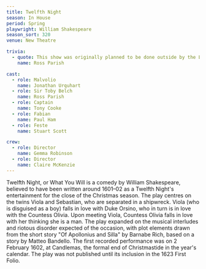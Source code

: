 ```yaml
---
title: Twelfth Night
season: In House
period: Spring
playwright: William Shakespeare
season_sort: 320
venue: New Theatre

trivia:
  - quote: This show was originally planned to be done outside by the Lake and indeed I think we did one performance outside before the rain hit!
    name: Ross Parish

cast:
  - role: Malvolio
    name: Jonathan Urquhart
  - role: Sir Toby Belch
    name: Ross Parish
  - role: Captain
    name: Tony Cooke
  - role: Fabian
    name: Paul Ham
  - role: Feste
    name: Stuart Scott

crew:
  - role: Director
    name: Gemma Robinson
  - role: Director
    name: Claire McKenzie
---
```



Twelfth Night, or What You Will is a comedy by William Shakespeare, believed to have been written around 1601–02 as a Twelfth Night's entertainment for the close of the Christmas season. The play centres on the twins Viola and Sebastian, who are separated in a shipwreck. Viola (who is disguised as a boy) falls in love with Duke Orsino, who in turn is in love with the Countess Olivia. Upon meeting Viola, Countess Olivia falls in love with her thinking she is a man. The play expanded on the musical interludes and riotous disorder expected of the occasion, with plot elements drawn from the short story "Of Apollonius and Silla" by Barnabe Rich, based on a story by Matteo Bandello. The first recorded performance was on 2 February 1602, at Candlemas, the formal end of Christmastide in the year's calendar. The play was not published until its inclusion in the 1623 First Folio.
